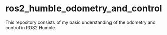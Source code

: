 # ros2_humble_odometry_and_control
This repository consists of my basic understanding of the odometry and control in ROS2 Humble.
